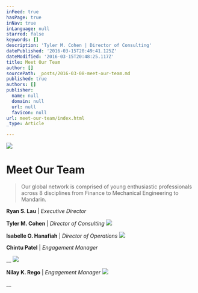```yaml
---
inFeed: true
hasPage: true
inNav: true
inLanguage: null
starred: false
keywords: []
description: 'Tyler M. Cohen | Director of Consulting'
datePublished: '2016-03-15T20:49:41.125Z'
dateModified: '2016-03-15T20:48:25.117Z'
title: Meet Our Team
author: []
sourcePath: _posts/2016-03-08-meet-our-team.md
published: true
authors: []
publisher:
  name: null
  domain: null
  url: null
  favicon: null
url: meet-our-team/index.html
_type: Article

---
```

![](https://s3-us-west-2.amazonaws.com/the-grid-img/p/37cefb13db8affb13f2f844717537d9fe5ef7d73.png)

# Meet Our Team

> Our global network is comprised
> of young enthusiastic professionals across 8 disciplines from Finance to
> Mechanical Engineering to Mandarin.

**Ryan S. Lau** | _Executive Director_

**Tyler M. Cohen** | _Director of Consulting_
![](https://s3-us-west-2.amazonaws.com/the-grid-img/p/216fc92fc9dd459c4a3deeb3f14b672c8af6cf07.png)

**Isabelle O. Hanafiah** | _Director of Operations_
![](https://s3-us-west-2.amazonaws.com/the-grid-img/p/e44c7721d1da37c26960c10801ff454126765da7.png)

**Chintu Patel** | _Engagement Manager_

__
![](https://s3-us-west-2.amazonaws.com/the-grid-img/p/8f48063cad245e494285ae2c3755cc5b1de05c8c.png)

**Nilay K. Rego** | _Engagement Manager_
![](https://s3-us-west-2.amazonaws.com/the-grid-img/p/42986112fbc203e4e5ff87077a06943e910e3ec8.png)

__